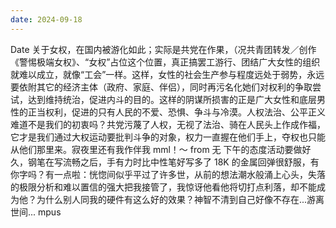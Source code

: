 ```yaml
---
date: 2024-09-18
---
```


Date 关于女权，在国内被游化如此；实际是共党在作果，（况共青团转发／创作《警惕极端女权》、“女权”占位这个位置，真正搞罢工游行、团结广大女性的组织就难以成立，就像“工会”一样。这样，女性的社会生产参与程度远处于弱势，永远要依附其它的经济主体（政府、家庭、伴侣），同时再污名化她们对权利的争取尝试，达到维持统治，促进内斗的目的。这样的阴谋所损害的正是广大女性和底层男性的正当权利，促进的只有人民的不爱、恐惧、争斗与冷漠。人权法治、公平正义难道不是我们的初衷吗？共党污蔑了人权，无视了法治、骑在人民头上作成作福，它才是我们通过大权运动要批判斗争的对象，权力一直握在他们手上，夺权也只能从他们那里来。寂夜里还有我作伴我 mml！～ from 无 下午的态度活动要做好久，钢笔在写流畅之后，手有力时比中性笔好写多了 18K 的金属回弹很舒服，有你字吗？有一点啦：恍惚间似乎平过了许多世，从前的想法潮水般涌上心头，失落的极限分析和难以置信的强大把我接管了，我惊讶他看他将切打点利落，却不能成为他？为什么别人同我的硬件有这么好的效果？神智不清到自己好像不存在...游离世间... mpus
